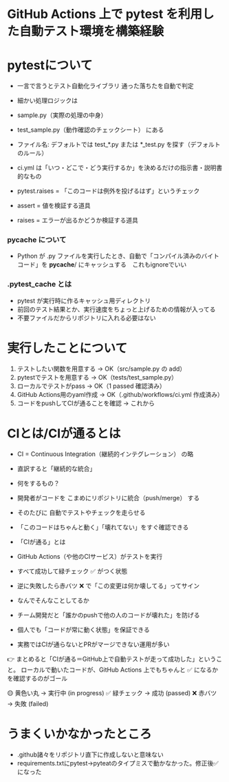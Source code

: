 # GitHub Actions 上で pytest を利用した自動テスト環境を構築経験


# pytestについて
- 一言で言うとテスト自動化ライブラリ 通った落ちたを自動で判定

- 細かい処理ロジックは 
- sample.py（実際の処理の中身）
- test_sample.py（動作確認のチェックシート） にある
- ファイル名: デフォルトでは test_*.py または *_test.py を探す（デフォルトのルール）

- ci.yml は「いつ・どこで・どう実行するか」を決めるだけの指示書・説明書的なもの

- pytest.raises = 「このコードは例外を投げるはず」というチェック
- assert = 値を検証する道具
- raises = エラーが出るかどうか検証する道具








###  __pycache__ について  
- Python が .py ファイルを実行したとき、自動で「コンパイル済みのバイトコード」を __pycache__/ にキャッシュする　これもignoreでいい

### .pytest_cache とは
- pytest が実行時に作るキャッシュ用ディレクトリ
- 前回のテスト結果とか、実行速度をちょっと上げるための情報が入ってる
- 不要ファイルだからリポジトリに入れる必要はない

# 実行したことについて
1.	テストしたい関数を用意する → OK（src/sample.py の add）
2.	pytestでテストを用意する → OK（tests/test_sample.py）
3.	ローカルでテストがpass → OK（1 passed 確認済み）    
4.	GitHub Actions用のyaml作成 → OK（.github/workflows/ci.yml 作成済み）
5.	コードをpushしてCIが通ることを確認 → これから

# CIとは/CIが通るとは
- CI = Continuous Integration（継続的インテグレーション） の略
- 直訳すると「継続的な統合」

- 何をするもの？
- 開発者がコードを こまめにリポジトリに統合（push/merge） する
- そのたびに 自動でテストやチェックを走らせる
- 「このコードはちゃんと動く」「壊れてない」をすぐ確認できる

- 「CIが通る」とは
- GitHub Actions（や他のCIサービス）がテストを実行
- すべて成功して緑チェック ✅ がつく状態
- 逆に失敗したら赤バツ ❌ で「この変更は何か壊してる」ってサイン

- なんでそんなことしてるか
- チーム開発だと「誰かのpushで他の人のコードが壊れた」を防げる
- 個人でも「コードが常に動く状態」を保証できる
- 実務ではCIが通らないとPRがマージできない運用が多い

👉 まとめると「CIが通る＝GitHub上で自動テストが走って成功した」ということ。
ローカルで動いたコードが、GitHub Actions 上でもちゃんと ✅ になるかを確認するのがゴール


🟡 黄色い丸 → 実行中 (in progress)
✅ 緑チェック → 成功 (passed)
❌ 赤バツ → 失敗 (failed)











# うまくいかなかったところ
- .github諸々をリポジトリ直下に作成しないと意味ない
- requirements.txtにpytest→pyteatのタイプミスで動かなかった。修正後✅になった

